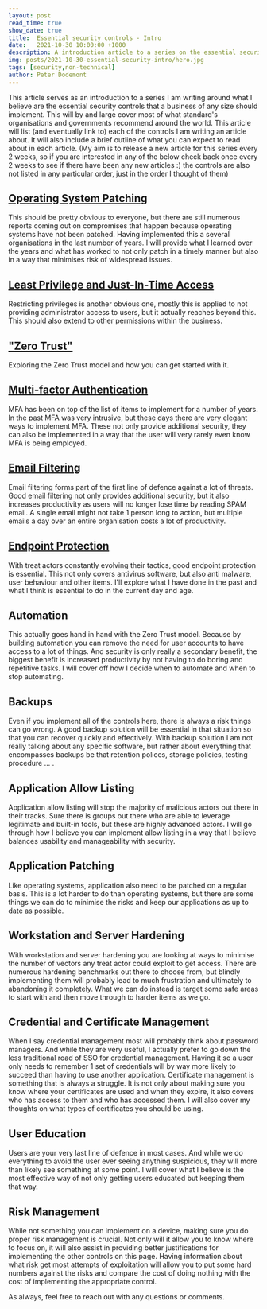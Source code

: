 ```yaml
---
layout: post
read_time: true
show_date: true
title:  Essential security controls - Intro
date:   2021-10-30 10:00:00 +1000
description: A introduction article to a series on the essential security controls every organisation should implement.
img: posts/2021-10-30-essential-security-intro/hero.jpg
tags: [security,non-technical]
author: Peter Dodemont
---
```

This article serves as an introduction to a series I am writing around what I believe are the essential security controls that a business of any size should implement. This will by and large cover most of what standard's organisations and governments recommend around the world.
This article will list (and eventually link to) each of the controls I am writing an article about. It will also include a brief outline of what you can expect to read about in each article.
(My aim is to release a new article for this series every 2 weeks, so if you are interested in any of the below check back once every 2 weeks to see if there have been any new articles :) the controls are also not listed in any particular order, just in the order I thought of them)

## [Operating System Patching](\OS-Patching.html)
This should be pretty obvious to everyone, but there are still numerous reports coming out on compromises that happen because operating systems have not been patched. Having implemented this a several organisations in the last number of years. I will provide what I learned over the years and what has worked to not only patch in a timely manner but also in a way that minimises risk of widespread issues.

## [Least Privilege and Just-In-Time Access](\least-privilege-just-in-time.html)
Restricting privileges is another obvious one, mostly this is applied to not providing administrator access to users, but it actually reaches beyond this. This should also extend to other permissions within the business.

## ["Zero Trust"](\zero-trust-model.html)
Exploring the Zero Trust model and how you can get started with it.

## [Multi-factor Authentication](\mfa.html)
MFA has been on top of the list of items to implement for a number of years. In the past MFA was very intrusive, but these days there are very elegant ways to implement MFA. These not only provide additional security, they can also be implemented in a way that the user will very rarely even know MFA is being employed.

## [Email Filtering](\email-filtering.html)
Email filtering forms part of the first line of defence against a lot of threats. Good email filtering not only provides additional security, but it also increases productivity as users will no longer lose time by reading SPAM email. A single email might not take 1 person long to action, but multiple emails a day over an entire organisation costs a lot of productivity.

## [Endpoint Protection](\endpoint-protection.html)
With treat actors constantly evolving their tactics, good endpoint protection is essential. This not only covers antivirus software, but also anti malware, user behaviour and other items. I'll explore what I have done in the past and what I think is essential to do in the current day and age.

## Automation
This actually goes hand in hand with the Zero Trust model. Because by building automation you can remove the need for user accounts to have access to a lot of things. And security is only really a secondary benefit, the biggest benefit is increased productivity by not having to do boring and repetitive tasks. I will cover off how I decide when to automate and when to stop automating.

## Backups
Even if you implement all of the controls here, there is always a risk things can go wrong. A good backup solution will be essential in that situation so that you can recover quickly and effectively. With backup solution I am not really talking about any specific software, but rather about everything that encompasses backups be that retention polices, storage policies, testing procedure ... .

## Application Allow Listing
Application allow listing will stop the majority of malicious actors out there in their tracks. Sure there is groups out there who are able to leverage legitimate and built-in tools, but these are highly advanced actors. I will go through how I believe you can implement allow listing in a way that I believe balances usability and manageability with security.

## Application Patching
Like operating systems, application also need to be patched on a regular basis. This is a lot harder to do than operating systems, but there are some things we can do to minimise the risks and keep our applications as up to date as possible.

## Workstation and Server Hardening
With workstation and server hardening you are looking at ways to minimise the number of vectors any treat actor could exploit to get access. There are numerous hardening benchmarks out there to choose from, but blindly implementing them will probably lead to much frustration and ultimately to abandoning it completely. What we can do instead is target some safe areas to start with and then move through to harder items as we go.

## Credential and Certificate Management
When I say credential management most will probably think about password managers. And while they are very useful, I actually prefer to go down the less traditional road of SSO for credential management. Having it so a user only needs to remember 1 set of credentials will by way more likely to succeed than having to use another application.
Certificate management is something that is always a struggle. It is not only about making sure you know where your certificates are used and when they expire, it also covers who has access to them and who has accessed them. I will also cover my thoughts on what types of certificates you should be using.

## User Education
Users are your very last line of defence in most cases. And while we do everything to avoid the user ever seeing anything suspicious, they will more than likely see something at some point. I will cover what I believe is the most effective way of not only getting users educated but keeping them that way.

## Risk Management
While not something you can implement on a device, making sure you do proper risk management is crucial. Not only will it allow you to know where to focus on, it will also assist in providing better justifications for implementing the other controls on this page. Having information about what risk get most attempts of exploitation will allow you to put some hard numbers against the risks and compare the cost of doing nothing with the cost of implementing the appropriate control.

As always, feel free to reach out with any questions or comments.
